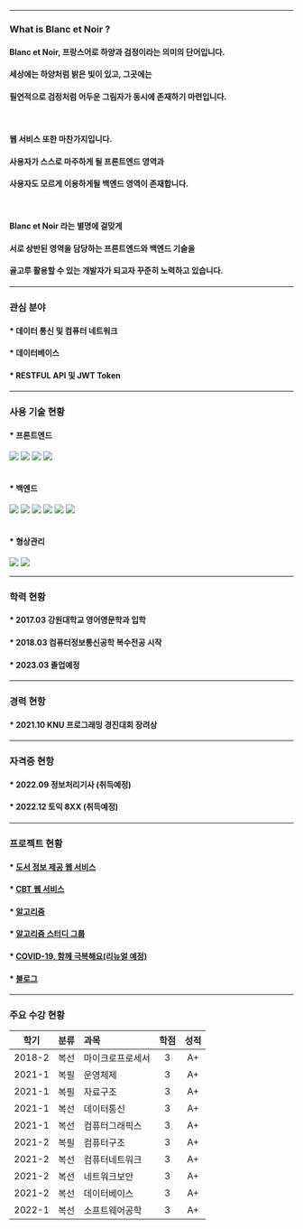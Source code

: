 ***

### What is Blanc et Noir ?

#### Blanc et Noir, 프랑스어로 하양과 검정이라는 의미의 단어입니다.<br>
#### 세상에는 하양처럼 밝은 빛이 있고, 그곳에는<br>
#### 필연적으로 검정처럼 어두운 그림자가 동시에 존재하기 마련입니다.

<br>

#### 웹 서비스 또한 마찬가지입니다.<br>
#### 사용자가 스스로 마주하게 될 프론트엔드 영역과<br>
#### 사용자도 모르게 이용하게될 백엔드 영역이 존재합니다.

<br>

#### Blanc et Noir 라는 별명에 걸맞게<br>
#### 서로 상반된 영역을 담당하는 프론트엔드와 백엔드 기술을<br>
#### 골고루 활용할 수 있는 개발자가 되고자 꾸준히 노력하고 있습니다.

***

### 관심 분야

#### * 데이터 통신 및 컴퓨터 네트워크
#### * 데이터베이스
#### * RESTFUL API 및 JWT Token

***

### 사용 기술 현황

#### * 프론트엔드

<div>
    <img src="https://img.shields.io/badge/html5-E34F26?style=for-the-badge&logo=html5&logoColor=white"> 
    <img src="https://img.shields.io/badge/css-1572B6?style=for-the-badge&logo=css3&logoColor=white"> 
    <img src="https://img.shields.io/badge/javascript-F7DF1E?style=for-the-badge&logo=javascript&logoColor=black"> 
    <img src="https://img.shields.io/badge/jquery-0769AD?style=for-the-badge&logo=jquery&logoColor=white">
</div>
<br>


#### * 백엔드

<div>
    <img src="https://img.shields.io/badge/apache tomcat-F8DC75?style=for-the-badge&logo=apachetomcat&logoColor=white">
    <img src="https://img.shields.io/badge/spring-6DB33F?style=for-the-badge&logo=spring&logoColor=white"> 
    <img src="https://img.shields.io/badge/java-007396?style=for-the-badge&logo=java&logoColor=white"> 
    <img src="https://img.shields.io/badge/oracle-F80000?style=for-the-badge&logo=oracle&logoColor=white"> 
    <img src="https://img.shields.io/badge/mariaDB-003545?style=for-the-badge&logo=mariaDB&logoColor=white"> 
    <img src="https://img.shields.io/badge/redis-DC382D?style=for-the-badge&logo=redis&logoColor=white">
</div>
<br>


#### * 형상관리

<div>
    <img src="https://img.shields.io/badge/github-181717?style=for-the-badge&logo=github&logoColor=white">
    <img src="https://img.shields.io/badge/git-F05032?style=for-the-badge&logo=git&logoColor=white">
</div>

***

### 학력 현황

#### * 2017.03 강원대학교 영어영문학과 입학
#### * 2018.03 컴퓨터정보통신공학 복수전공 시작
#### * 2023.03 졸업예정

***

### 경력 현항

#### * 2021.10 KNU 프로그래밍 경진대회 장려상

***

### 자격증 현항

#### * 2022.09 정보처리기사 (취득예정)
#### * 2022.12 토익 8XX (취득예정)
***

### 프로젝트 현황

#### * [도서 정보 제공 웹 서비스](https://github.com/Blanc-et-noir/LibraryService)

#### * [CBT 웹 서비스](https://github.com/Blanc-et-noir/RestAPI)

#### * [알고리즘](https://github.com/Blanc-et-noir/Algorithm)

#### * [알고리즘 스터디 그룹](https://github.com/hs-study-group/algorithm)

#### * [COVID-19, 함께 극복해요(리뉴얼 예정)](https://github.com/Blanc-et-noir/COVID-19-INFO)

#### * [블로그](https://blanc-et-noir.tistory.com)

***

### 주요 수강 현황
  
|학기|분류|과목|학점|성적|
|:---:|:---:|:---|:---:|:---:|
|2018-2|복선|마이크로프로세서|3|A+|
|2021-1|복필|운영체제|3|A+|
|2021-1|복필|자료구조|3|A+|
|2021-1|복선|데이터통신|3|A+|
|2021-1|복선|컴퓨터그래픽스|3|A+|
|2021-2|복필|컴퓨터구조|3|A+|
|2021-2|복선|컴퓨터네트워크|3|A+|
|2021-2|복선|네트워크보안|3|A+|
|2021-2|복선|데이터베이스|3|A+|
|2022-1|복선|소프트웨어공학|3|A+|
